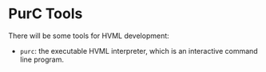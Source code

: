 # PurC Tools

There will be some tools for HVML development:
  - `purc`: the executable HVML interpreter, which is an interactive command line program.
